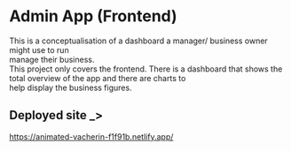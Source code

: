 # Admin App (Frontend)
This is a conceptualisation of a dashboard a manager/ business owner might use to run<br>
manage their business.<br>
This project only covers the frontend.
There is a dashboard that shows the total overview of the app and there are charts to <br>
help display the business figures.

## Deployed site _>
https://animated-vacherin-f1f91b.netlify.app/
